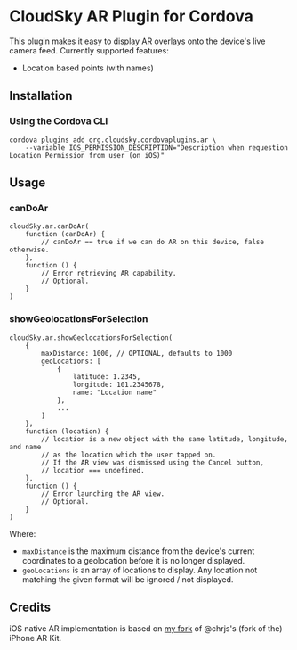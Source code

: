 CloudSky AR Plugin for Cordova
==============================

This plugin makes it easy to display AR overlays onto the device's live camera
feed. Currently supported features:

- Location based points (with names)


Installation
------------

### Using the Cordova CLI

```
cordova plugins add org.cloudsky.cordovaplugins.ar \
    --variable IOS_PERMISSION_DESCRIPTION="Description when requestion Location Permission from user (on iOS)"
```


Usage
-----

### canDoAr

```
cloudSky.ar.canDoAr(
    function (canDoAr) {
        // canDoAr == true if we can do AR on this device, false otherwise.
    },
    function () {
        // Error retrieving AR capability.
        // Optional.
    }
)
```

### showGeolocationsForSelection

```
cloudSky.ar.showGeolocationsForSelection(
    {
        maxDistance: 1000, // OPTIONAL, defaults to 1000
        geoLocations: [
            {
                latitude: 1.2345,
                longitude: 101.2345678,
                name: "Location name"
            },
            ...
        ]
    },
    function (location) {
        // location is a new object with the same latitude, longitude, and name
        // as the location which the user tapped on.
        // If the AR view was dismissed using the Cancel button,
        // location === undefined.
    },
    function () {
        // Error launching the AR view.
        // Optional.
    }
)
```

Where:

- `maxDistance` is the maximum distance from the device's current coordinates to
  a geolocation before it is no longer displayed.
- `geoLocations` is an array of locations to display. Any location not matching
  the given format will be ignored / not displayed.


Credits
-------

iOS native AR implementation is based on [my fork](https://github.com/tjwoon/iPhone-AR-Toolkit) of @chrjs's
(fork of the) iPhone AR Kit.
